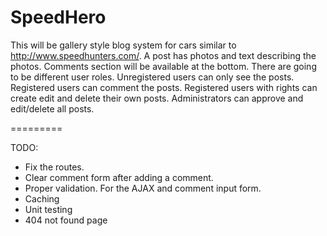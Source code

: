 SpeedHero
=========

This will be gallery style blog system for cars similar to http://www.speedhunters.com/. A post has photos and text describing the photos. Comments section will be available at the bottom. There are going to be different user roles. Unregistered users can only see the posts. Registered users can comment the posts. Registered users with rights can create edit and delete their own posts. Administrators can approve and edit/delete all posts.

=========

TODO:
- Fix the routes.
- Clear comment form after adding a comment.
- Proper validation. For the AJAX and comment input form.
- Caching
- Unit testing
- 404 not found page
